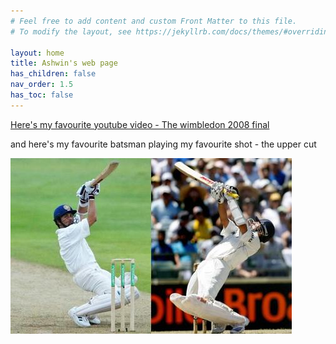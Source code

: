 ```yaml
---
# Feel free to add content and custom Front Matter to this file.
# To modify the layout, see https://jekyllrb.com/docs/themes/#overriding-theme-defaults

layout: home
title: Ashwin's web page
has_children: false
nav_order: 1.5
has_toc: false
---
```




[Here's my favourite youtube video - The wimbledon 2008 final](https://www.youtube.com/watch?v=mHsg2M25PzY)

and here's my favourite batsman playing my favourite shot - the upper cut

![Sachin upper cut](/docs/images/Sachin-Tendulkar.jpeg)
